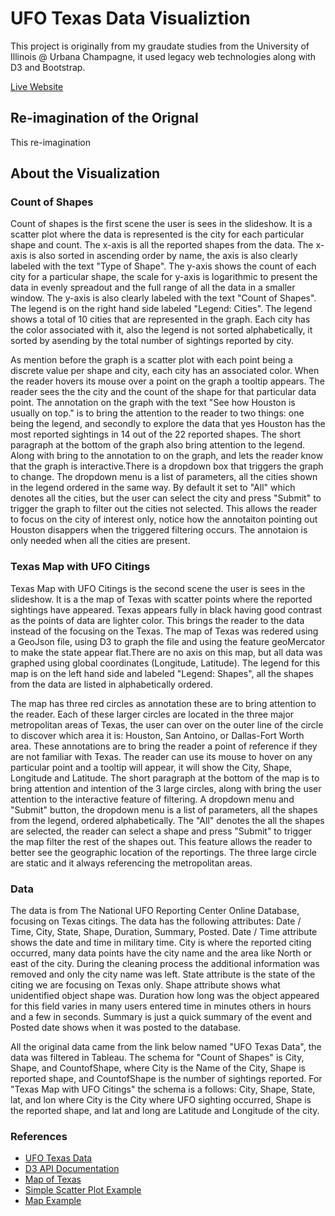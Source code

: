 # UFO Texas Data Visualiztion
This project is originally from my graudate studies from the University of Illinois @ Urbana Champagne, it used legacy web technologies along with D3 and Bootstrap.

[Live Website](https://ileanmjr88.github.io/UFO_dataviz/)

## Re-imagination of the Orignal
This re-imagination 


## About the Visualization
### Count of Shapes
Count of shapes is the first scene the user is sees in the slideshow. It is a scatter plot where the data is represented is the city for each particular shape and count. The x-axis is all the reported shapes from the data. The x-axis is also sorted in ascending order by name, the axis is also clearly labeled with the text "Type of Shape". The y-axis shows the count of each city for a particular shape, the scale for y-axis is logarithmic to present the data in evenly spreadout and the full range of all the data in a smaller window. The y-axis is also clearly labeled with the text "Count of Shapes". The legend is on the right hand side labeled "Legend: Cities". The legend shows a total of 10 cities that are represented in the graph. Each city has the color associated with it, also the legend is not sorted alphabetically, it sorted by asending by the total number of sightings reported by city.

As mention before the graph is a scatter plot with each point being a discrete value per shape and city, each city has an associated color. When the reader hovers its mouse over a point on the graph a tooltip appears. The reader sees the the city and the count of the shape for that particular data point. The annotation on the graph with the text "See how Houston is usually on top." is to bring the attention to the reader to two things: one being the legend, and secondly to explore the data that yes Houston has the most reported sightings in 14 out of the 22 reported shapes. The short paragraph at the bottom of the graph also bring attention to the legend. Along with bring to the annotation to on the graph, and lets the reader know that the graph is interactive.There is a dropdown box that triggers the graph to change. The dropdown menu is a list of parameters, all the cities shown in the legend ordered in the same way. By default it set to "All" which denotes all the cities, but the user can select the city and press "Submit" to trigger the graph to filter out the cities not selected. This allows the reader to focus on the city of interest only, notice how the annotaiton pointing out Houston disappers when the triggered filtering occurs. The annotaion is only needed when all the cities are present.

### Texas Map with UFO Citings
Texas Map with UFO Citings is the second scene the user is sees in the slideshow. It is a the map of Texas with scatter points where the reported sightings have appeared. Texas appears fully in black having good contrast as the points of data are lighter color. This brings the reader to the data instead of the focusing on the Texas. The map of Texas was redered using a GeoJson file, using D3 to graph the file and using the feature geoMercator to make the state appear flat.There are no axis on this map, but all data was graphed using global coordinates (Longitude, Latitude). The legend for this map is on the left hand side and labeled "Legend: Shapes", all the shapes from the data are listed in alphabetically ordered.

The map has three red circles as annotation these are to bring attention to the reader. Each of these larger circles are located in the three major metropolitan areas of Texas, the user can over on the outer line of the circle to discover which area it is: Houston, San Antoino, or Dallas-Fort Worth area. These annotations are to bring the reader a point of reference if they are not familiar with Texas. The reader can use its mouse to hover on any particular point and a tooltip will appear, it will show the City, Shape, Longitude and Latitude. The short paragraph at the bottom of the map is to bring attention and intention of the 3 large circles, along with bring the user attention to the interactive feature of filtering. A dropdown menu and "Submit" button, the dropdown menu is a list of parameters, all the shapes from the legend, ordered alphabetically. The "All" denotes the all the shapes are selected, the reader can select a shape and press "Submit" to trigger the map filter the rest of the shapes out. This feature allows the reader to better see the geographic location of the reportings. The three large circle are static and it always referencing the metropolitan areas.

### Data
The data is from The National UFO Reporting Center Online Database, focusing on Texas citings. The data has the following attributes: Date / Time, City, State, Shape, Duration, Summary, Posted. Date / Time attribute shows the date and time in military time. City is where the reported citing occurred, many data points have the city name and the area like North or east of the city. During the cleaning process the additional information was removed and only the city name was left. State attribute is the state of the citing we are focusing on Texas only. Shape attribute shows what unidentified object shape was. Duration how long was the object appeared for this field varies in many users entered time in minutes others in hours and a few in seconds. Summary is just a quick summary of the event and Posted date shows when it was posted to the database.

All the original data came from the link below named "UFO Texas Data", the data was filtered in Tableau. The schema for "Count of Shapes" is City, Shape, and CountofShape, where City is the Name of the City, Shape is reported shape, and CountofShape is the number of sightings reported. For "Texas Map with UFO Citings" the schema is a follows: City, Shape, State, lat, and lon where City is the City where UFO sighting occurred, Shape is the reported shape, and lat and long are Latitude and Longitude of the city.

### References
- [UFO Texas Data](http://www.nuforc.org/webreports/ndxlTX.html)
- [D3 API Documentation](https://github.com/d3/d3/blob/master/API.md)
- [Map of Texas](http://bl.ocks.org/uafrazier/98b7d1bdddfb7b2c6175)
- [Simple Scatter Plot Example](https://bl.ocks.org/d3noob/2505b09d0feb51d0c9873cc486f10f67)
- [Map Example](http://bl.ocks.org/phil-pedruco/7745589)
